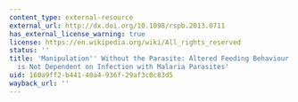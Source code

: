 ```yaml
---
content_type: external-resource
external_url: http://dx.doi.org/10.1098/rspb.2013.0711
has_external_license_warning: true
license: https://en.wikipedia.org/wiki/All_rights_reserved
status: ''
title: 'Manipulation'' Without the Parasite: Altered Feeding Behaviour of Mosquitoes
  is Not Dependent on Infection with Malaria Parasites'
uid: 160a9ff2-b441-40a4-936f-29af3c0c83d5
wayback_url: ''
---
```

